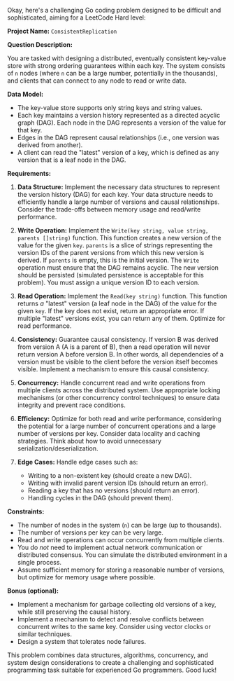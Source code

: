 Okay, here's a challenging Go coding problem designed to be difficult and sophisticated, aiming for a LeetCode Hard level:

**Project Name:** `ConsistentReplication`

**Question Description:**

You are tasked with designing a distributed, eventually consistent key-value store with strong ordering guarantees within each key.  The system consists of `n` nodes (where `n` can be a large number, potentially in the thousands), and clients that can connect to any node to read or write data.

**Data Model:**

*   The key-value store supports only string keys and string values.
*   Each key maintains a version history represented as a directed acyclic graph (DAG).  Each node in the DAG represents a version of the value for that key.
*   Edges in the DAG represent causal relationships (i.e., one version was derived from another).
*   A client can read the "latest" version of a key, which is defined as any version that is a leaf node in the DAG.

**Requirements:**

1.  **Data Structure:** Implement the necessary data structures to represent the version history (DAG) for each key. Your data structure needs to efficiently handle a large number of versions and causal relationships. Consider the trade-offs between memory usage and read/write performance.

2.  **Write Operation:** Implement the `Write(key string, value string, parents []string)` function.  This function creates a new version of the value for the given `key`.  `parents` is a slice of strings representing the version IDs of the parent versions from which this new version is derived.  If `parents` is empty, this is the initial version. The `Write` operation must ensure that the DAG remains acyclic.  The new version should be persisted (simulated persistence is acceptable for this problem). You must assign a unique version ID to each version.

3.  **Read Operation:** Implement the `Read(key string)` function.  This function returns *a* "latest" version (a leaf node in the DAG) of the value for the given `key`. If the key does not exist, return an appropriate error. If multiple "latest" versions exist, you can return any of them.  Optimize for read performance.

4.  **Consistency:** Guarantee causal consistency. If version B was derived from version A (A is a parent of B), then a read operation will never return version A before version B. In other words, all dependencies of a version must be visible to the client before the version itself becomes visible.  Implement a mechanism to ensure this causal consistency.

5.  **Concurrency:**  Handle concurrent read and write operations from multiple clients across the distributed system. Use appropriate locking mechanisms (or other concurrency control techniques) to ensure data integrity and prevent race conditions.

6.  **Efficiency:** Optimize for both read and write performance, considering the potential for a large number of concurrent operations and a large number of versions per key.  Consider data locality and caching strategies. Think about how to avoid unnecessary serialization/deserialization.

7.  **Edge Cases:** Handle edge cases such as:
    *   Writing to a non-existent key (should create a new DAG).
    *   Writing with invalid parent version IDs (should return an error).
    *   Reading a key that has no versions (should return an error).
    *   Handling cycles in the DAG (should prevent them).

**Constraints:**

*   The number of nodes in the system (`n`) can be large (up to thousands).
*   The number of versions per key can be very large.
*   Read and write operations can occur concurrently from multiple clients.
*   You do *not* need to implement actual network communication or distributed consensus. You can simulate the distributed environment in a single process.
*   Assume sufficient memory for storing a reasonable number of versions, but optimize for memory usage where possible.

**Bonus (optional):**

*   Implement a mechanism for garbage collecting old versions of a key, while still preserving the causal history.
*   Implement a mechanism to detect and resolve conflicts between concurrent writes to the same key.  Consider using vector clocks or similar techniques.
*   Design a system that tolerates node failures.

This problem combines data structures, algorithms, concurrency, and system design considerations to create a challenging and sophisticated programming task suitable for experienced Go programmers. Good luck!
